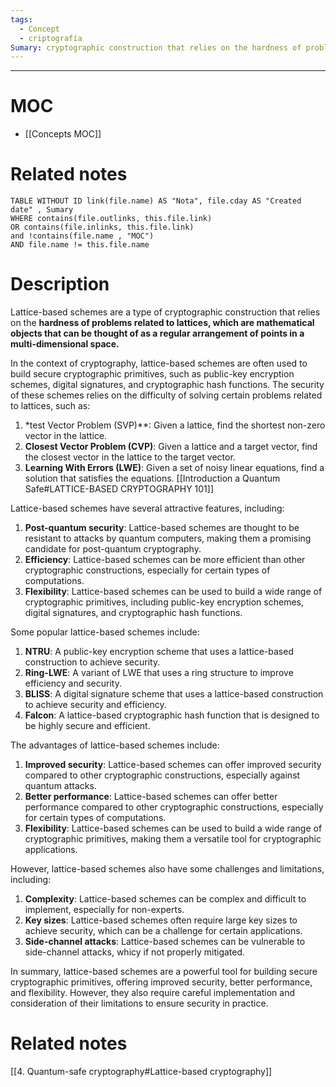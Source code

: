 ```yaml
---
tags:
  - Concept
  - criptografía
Sumary: cryptographic construction that relies on the hardness of problems related to lattices, which are mathematical objects that can be thought of as a regular arrangement of points in a multi-dimensional space.
---
```

****
# MOC
* [[Concepts MOC]]
# Related notes

```dataview
TABLE WITHOUT ID link(file.name) AS "Nota", file.cday AS "Created date" , Sumary
WHERE contains(file.outlinks, this.file.link)
OR contains(file.inlinks, this.file.link)
and !contains(file.name , "MOC")
AND file.name != this.file.name
```


# Description 

Lattice-based schemes are a type of cryptographic construction that relies on the **hardness of problems related to lattices, which are mathematical objects that can be thought of as a regular arrangement of points in a multi-dimensional space.**

In the context of cryptography, lattice-based schemes are often used to build secure cryptographic primitives, such as public-key encryption schemes, digital signatures, and cryptographic hash functions. The security of these schemes relies on the difficulty of solving certain problems related to lattices, such as:

1. *test Vector Problem (SVP)**: Given a lattice, find the shortest non-zero vector in the lattice.
2. **Closest Vector Problem (CVP)**: Given a lattice and a target vector, find the closest vector in the lattice to the target vector.
3. **Learning With Errors (LWE)**: Given a set of noisy linear equations, find a solution that satisfies the equations. [[Introduction a Quantum Safe#LATTICE-BASED CRYPTOGRAPHY 101]]

Lattice-based schemes have several attractive features, including:

1. **Post-quantum security**: Lattice-based schemes are thought to be resistant to attacks by quantum computers, making them a promising candidate for post-quantum cryptography.
2. **Efficiency**: Lattice-based schemes can be more efficient than other cryptographic constructions, especially for certain types of computations.
3. **Flexibility**: Lattice-based schemes can be used to build a wide range of cryptographic primitives, including public-key encryption schemes, digital signatures, and cryptographic hash functions.

Some popular lattice-based schemes include:

1. **NTRU**: A public-key encryption scheme that uses a lattice-based construction to achieve security.
2. **Ring-LWE**: A variant of LWE that uses a ring structure to improve efficiency and security.
3. **BLISS**: A digital signature scheme that uses a lattice-based construction to achieve security and efficiency.
4. **Falcon**: A lattice-based cryptographic hash function that is designed to be highly secure and efficient.

The advantages of lattice-based schemes include:

1. **Improved security**: Lattice-based schemes can offer improved security compared to other cryptographic constructions, especially against quantum attacks.
2. **Better performance**: Lattice-based schemes can offer better performance compared to other cryptographic constructions, especially for certain types of computations.
3. **Flexibility**: Lattice-based schemes can be used to build a wide range of cryptographic primitives, making them a versatile tool for cryptographic applications.

However, lattice-based schemes also have some challenges and limitations, including:

1. **Complexity**: Lattice-based schemes can be complex and difficult to implement, especially for non-experts.
2. **Key sizes**: Lattice-based schemes often require large key sizes to achieve security, which can be a challenge for certain applications.
3. **Side-channel attacks**: Lattice-based schemes can be vulnerable to side-channel attacks, whicy if not properly mitigated.

In summary, lattice-based schemes are a powerful tool for building secure cryptographic primitives, offering improved security, better performance, and flexibility. However, they also require careful implementation and consideration of their limitations to ensure security in practice.


# Related notes

[[4. Quantum-safe cryptography#Lattice-based cryptography]]